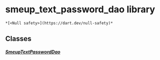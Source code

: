 


# smeup_text_password_dao library






    *[<Null safety>](https://dart.dev/null-safety)*





## Classes

##### [SmeupTextPasswordDao](../smeup_daos_smeup_text_password_dao/SmeupTextPasswordDao-class.md)



 
















